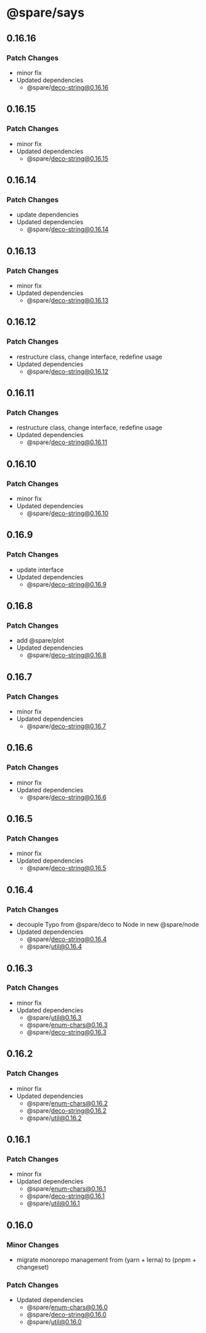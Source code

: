 # @spare/says

## 0.16.16

### Patch Changes

- minor fix
- Updated dependencies
  - @spare/deco-string@0.16.16

## 0.16.15

### Patch Changes

- minor fix
- Updated dependencies
  - @spare/deco-string@0.16.15

## 0.16.14

### Patch Changes

- update dependencies
- Updated dependencies
  - @spare/deco-string@0.16.14

## 0.16.13

### Patch Changes

- minor fix
- Updated dependencies
  - @spare/deco-string@0.16.13

## 0.16.12

### Patch Changes

- restructure class, change interface, redefine usage
- Updated dependencies
  - @spare/deco-string@0.16.12

## 0.16.11

### Patch Changes

- restructure class, change interface, redefine usage
- Updated dependencies
  - @spare/deco-string@0.16.11

## 0.16.10

### Patch Changes

- minor fix
- Updated dependencies
  - @spare/deco-string@0.16.10

## 0.16.9

### Patch Changes

- update interface
- Updated dependencies
  - @spare/deco-string@0.16.9

## 0.16.8

### Patch Changes

- add @spare/plot
- Updated dependencies
  - @spare/deco-string@0.16.8

## 0.16.7

### Patch Changes

- minor fix
- Updated dependencies
  - @spare/deco-string@0.16.7

## 0.16.6

### Patch Changes

- minor fix
- Updated dependencies
  - @spare/deco-string@0.16.6

## 0.16.5

### Patch Changes

- minor fix
- Updated dependencies
  - @spare/deco-string@0.16.5

## 0.16.4

### Patch Changes

- decouple Typo from @spare/deco to Node in new @spare/node
- Updated dependencies
  - @spare/deco-string@0.16.4
  - @spare/util@0.16.4

## 0.16.3

### Patch Changes

- minor fix
- Updated dependencies
  - @spare/util@0.16.3
  - @spare/enum-chars@0.16.3
  - @spare/deco-string@0.16.3

## 0.16.2

### Patch Changes

- minor fix
- Updated dependencies
  - @spare/enum-chars@0.16.2
  - @spare/deco-string@0.16.2
  - @spare/util@0.16.2

## 0.16.1

### Patch Changes

- minor fix
- Updated dependencies
  - @spare/enum-chars@0.16.1
  - @spare/deco-string@0.16.1
  - @spare/util@0.16.1

## 0.16.0

### Minor Changes

- migrate monorepo management from (yarn + lerna) to (pnpm + changeset)

### Patch Changes

- Updated dependencies
  - @spare/enum-chars@0.16.0
  - @spare/deco-string@0.16.0
  - @spare/util@0.16.0
